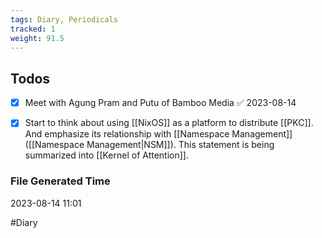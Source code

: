 ```yaml
---
tags: Diary, Periodicals
tracked: 1
weight: 91.5
---
```


## Todos
- [x] Meet with Agung Pram and Putu of Bamboo Media ✅ 2023-08-14
- [x] Start to think about using [[NixOS]] as a platform to distribute [[PKC]]. And emphasize its relationship with [[Namespace Management]]([[Namespace Management|NSM]]). This statement is being summarized into [[Kernel of Attention]].


### File Generated Time
2023-08-14 11:01

#Diary 